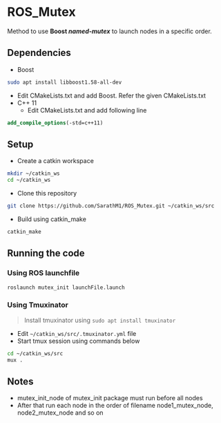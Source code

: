 # ROS_Mutex
Method to use **Boost _named-mutex_** to launch nodes in a specific order.

## Dependencies
- Boost
```sh
sudo apt install libboost1.58-all-dev
```
  - Edit CMakeLists.txt and add Boost. Refer the given CMakeLists.txt
- C++ 11
  - Edit CMakeLists.txt and add following line
```cmake
add_compile_options(-std=c++11)
```

## Setup
- Create a catkin workspace
```sh
mkdir ~/catkin_ws
cd ~/catkin_ws
```
- Clone this repository
```sh
git clone https://github.com/SarathM1/ROS_Mutex.git ~/catkin_ws/src
```
- Build using catkin_make
```sh
catkin_make
```

## Running the code
### Using ROS launchfile
```sh
roslaunch mutex_init launchFile.launch
```
### Using Tmuxinator
> Install tmuxinator using `sudo apt install tmuxinator`
- Edit `~/catkin_ws/src/.tmuxinator.yml` file
- Start tmux session using commands below
```sh
cd ~/catkin_ws/src
mux .
```

## Notes
- mutex_init_node of mutex_init package must run before all nodes
- After that run each node in the order of filename node1_mutex_node, node2_mutex_node and so on
